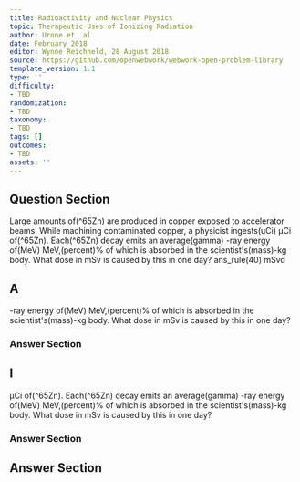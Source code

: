 ```yaml
---
title: Radioactivity and Nuclear Physics
topic: Therapeutic Uses of Ionizing Radiation
author: Urone et. al
date: February 2018
editor: Wynne Reichheld, 28 August 2018
source: https://github.com/openwebwork/webwork-open-problem-library
template_version: 1.1
type: ''
difficulty:
- TBD
randomization:
- TBD
taxonomy:
- TBD
tags: []
outcomes:
- TBD
assets: ''
---
```


## Question Section 

Large amounts of(^65Zn) are produced in copper exposed to accelerator beams. While machining contaminated copper, a physicist ingests(uCi) μCi of(^65Zn). Each(^65Zn) decay emits an average(gamma) -ray energy of(MeV) MeV,(percent)% of which is absorbed in the scientist's(mass)-kg body. What dose in mSv is caused by this in one day? 
ans_rule(40) mSvd

## A
-ray energy of(MeV) MeV,(percent)% of which is absorbed in the scientist's(mass)-kg body. What dose in mSv is caused by this in one day? 
### Answer Section
## I
μCi of(^65Zn). Each(^65Zn) decay emits an average(gamma) -ray energy of(MeV) MeV,(percent)% of which is absorbed in the scientist's(mass)-kg body. What dose in mSv is caused by this in one day? 
### Answer Section


## Answer Section

